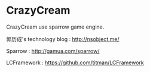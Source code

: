 CrazyCream
==========

CrazyCream use sparrow game engine.

郭历成's technology blog : http://nsobject.me/

Sparrow : http://gamua.com/sparrow/

LCFramework : https://github.com/titman/LCFramework
